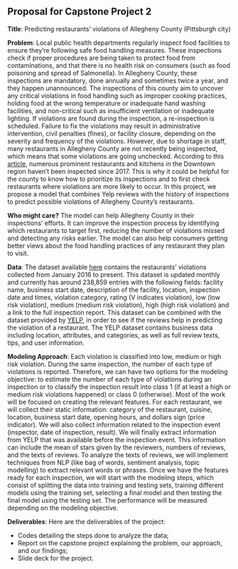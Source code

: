
## Proposal for Capstone Project 2

**Title**:  Predicting restaurants’ violations of Allegheny County (Pittsburgh city) 

**Problem**: Local public health departments regularly inspect food facilities to ensure they’re following safe food handling measures. These inspections check if proper procedures are being taken to protect food from contaminations, and that there is no health risk on consumers (such as food poisoning and spread of Salmonella). In Allegheny County, these inspections are mandatory, done annually and sometimes twice a year, and they happen unannounced. The inspections of this county aim to uncover any critical violations in food handling such as improper cooking practices, holding food at the wrong temperature or inadequate hand washing facilities, and non-critical such as insufficient ventilation or inadequate lighting. If violations are found during the inspection, a re-inspection is scheduled. Failure to fix the violations may result in administrative intervention, civil penalties (fines), or facility closure, depending on the severity and frequency of the violations. However, due to shortage in staff, many restaurants in Allegheny County are not recently being inspected, which means that some violations are going unchecked. According to this [article](https://www.post-gazette.com/business/healthcare-business/2019/03/28/allegheny-county-health-department-restaurant-inspections/stories/201903270138), numerous prominent restaurants and kitchens in the Downtown region haven’t been inspected since 2017. This is why it could be helpful for the county to know how to prioritize its inspections and to first check restaurants where violations are more likely to occur. In this project, we propose a model that combines Yelp reviews with the history of inspections to predict possible violations of Allegheny County’s restaurants.

**Who might care?** The model can help Allegheny County in their inspections’ efforts.  It can improve the inspection process by identifying which restaurants to target first, reducing the number of violations missed and detecting any risks earlier. The model can also help consumers getting better views about the food handling practices of any restaurant they plan to visit.

**Data**: The dataset available [here](https://data.wprdc.org/dataset/allegheny-county-restaurant-food-facility-inspection-violations) contains the restaurants’ violations collected from January 2016 to present. This dataset is updated monthly and currently has around 238,859 entries with the following fields: 
facility name, business start date, description of the facility, location, inspection date and times, violation category, rating (V indicates violation), low (low risk violation), medium (medium risk violation), high (high risk violation) and a link to the full inspection report. 
This dataset can be combined with the dataset provided by [YELP](https://www.yelp.com/dataset/challenge), in order to see if the reviews help in predicting the violation of a restaurant. The YELP dataset contains business data including location, attributes, and categories, as well as full review texts, tips, and user information.

**Modeling Approach**: Each violation is classified into low, medium or high risk violation. During the same inspection, the number of each type of violations is reported. Therefore, we can have two options for the modeling objective: to estimate the number of each type of violations during an inspection or to classify the inspection result into class 1 (if at least a high or medium risk violations happened) or class 0 (otherwise). Most of the work will be focused on creating the relevant features. For each restaurant, we will collect their static information: category of the restaurant, cuisine, location, business start date, opening hours, and dollars sign (price indicator). We will also collect information related to the inspection event (inspector, date of inspection, result).  We will finally extract information from YELP that was available before the inspection event. This information can include the mean of stars given by the reviewers, numbers of reviews, and the texts of reviews. To analyze the texts of reviews, we will implement techniques from NLP (like bag of words, sentiment analysis, topic modelling) to extract relevant words or phrases. Once we have the features ready for each inspection, we will start with the modeling steps, which consist of splitting the data into training and testing sets, training different models using the training set, selecting a final model and then testing the final model using the testing set. The performance will be measured depending on the modeling objective.  

**Deliverables**: Here are the deliverables of the project:
- Codes detailing the steps done to analyze the data;
- Report on the capstone project explaining the problem, our approach, and our findings;
- Slide deck for the project.
